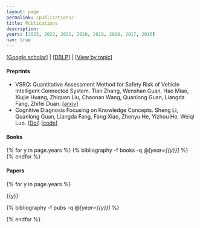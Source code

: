 ```yaml
---
layout: page
permalink: /publications/
title: Publications
description: 
years: [2023, 2022, 2021, 2020, 2019, 2018, 2017, 2016]
nav: true
---
```


[[Google scholar](https://scholar.google.com/citations?hl=zh-CN&user=v4JiSqsAAAAJ)] | [[DBLP](https://dblp.org/pid/61/7717.html)] | [[View by topic](https://chanllon.github.io/research/)]

#### Preprints

- VSRQ: Quantitative Assessment Method for Safety Risk of Vehicle Intelligent Connected System. Tian Zhang, Wenshan Guan, Hao Miao, Xiujie Huang, Zhiquan Liu, Chaonan Wang, Quanlong Guan, Liangda Fang, Zhifei Duan. [[arxiv](https://arxiv.org/abs/2305.01898)]
- Cognitive Diagnosis Focusing on Knowledge Concepts. Sheng Li, Quanlong Guan, Liangda Fang, Fang Xiao, Zhenyu He, Yizhou He, Weiqi Luo. [[Doi](https://dl.acm.org/doi/abs/10.1145/3511808.3557096)] [[code](https://github.com/chanllon)]

#### Books

<div class="publications">

{% for y in page.years %}
  {% bibliography -f books -q @*[year={{y}}]* %}
{% endfor %}

</div>

#### Papers

<div class="publications">

{% for y in page.years %}
  <div>{{y}}</div>
  
  {% bibliography -f pubs -q @*[year={{y}}]* %}
 
{% endfor %}

</div>
